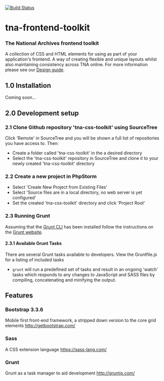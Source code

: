[![Build Status](https://travis-ci.org/nationalarchives/tna-frontend-toolkit.svg?branch=master)](https://travis-ci.org/nationalarchives/tna-frontend-toolkit)

# tna-frontend-toolkit

### The National Archives frontend toolkit

A collection of CSS and HTML elements for using as part of your application's frontend. A way of creating flexible and unique layouts whilst also maintaining consistency across TNA online. For more information please see our [Design guide](http://www.nationalarchives.gov.uk/design-guide/).

## 1.0 Installation

Coming soon...

## 2.0 Development setup

### 2.1 Clone Github repository 'tna-css-toolkit' using SourceTree

Click 'Remote' in SourceTree and you will be shown a full list of repositories you have access to. Then: 

* Create a folder called 'tna-css-toolkit' in the a desired directory
* Select the 'tna-css-toolkit' repository in SourceTree and clone it to your newly created 'tna-css-toolkit' directory

### 2.2 Create a new project in PhpStorm

* Select 'Create New Project from Existing Files' 
* Select 'Source files are in a local directory, no web server is yet configured' 
* Set the created 'tna-css-toolkit' directory and click 'Project Root'

### 2.3 Running Grunt

Assuming that the [Grunt CLI](https://gruntjs.com/getting-started#installing-the-cli) has been installed follow the instructions on the [Grunt website](http://gruntjs.com/getting-started#working-with-an-existing-grunt-project).

#### 2.3.1 Available Grunt Tasks 

There are several Grunt tasks available to developers. View the Gruntfile.js for a listing of included tasks

* ```grunt``` will run a predefined set of tasks and result in an ongoing 'watch' tasks which responds to any changes to JavaScript and SASS files by compiling, concatenating and minifying the output.

## Features

### Bootstrap 3.3.6

Mobile first front-end framework, a stripped down version to the core grid elements http://getbootstrap.com/

### Sass

A CSS extension language https://sass-lang.com/

### Grunt

Grunt as a task manager to aid development http://gruntjs.com/

